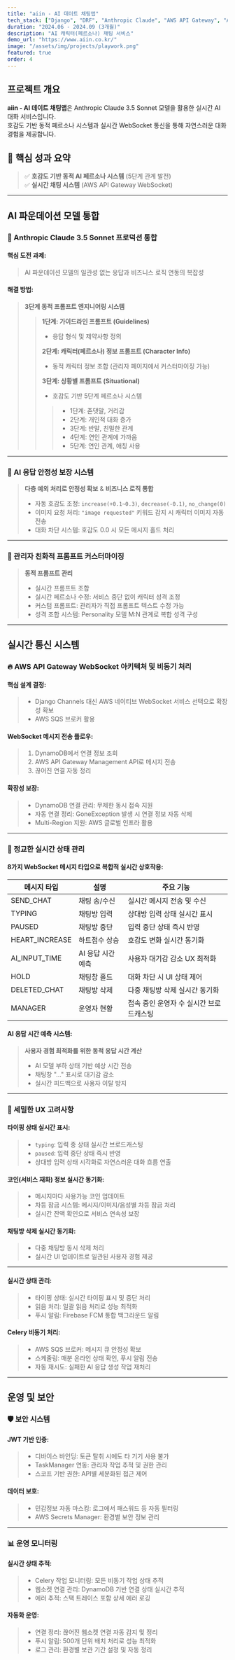 ```yaml
---
title: "aiin - AI 데이트 채팅앱"
tech_stack: ["Django", "DRF", "Anthropic Claude", "AWS API Gateway", "AWS SQS", "DynamoDB", "Celery", "PostgreSQL"]
duration: "2024.06 - 2024.09 (3개월)"
description: "AI 캐릭터(페르소나) 채팅 서비스"
demo_url: "https://www.aiin.co.kr/"
image: "/assets/img/projects/playwork.png"
featured: true
order: 4
---
```


## 프로젝트 개요

**aiin - AI 데이트 채팅앱**은 Anthropic Claude 3.5 Sonnet 모델을 활용한 실시간 AI 대화 서비스입니다.  
호감도 기반 동적 페르소나 시스템과 실시간 WebSocket 통신을 통해 자연스러운 대화 경험을 제공합니다.

## 🎯 핵심 성과 요약
> ✅ **호감도 기반 동적 AI 페르소나 시스템** (5단계 관계 발전)  
> ✅ **실시간 채팅 시스템** (AWS API Gateway WebSocket)

---

## AI 파운데이션 모델 통합

### 🤖 Anthropic Claude 3.5 Sonnet 프로덕션 통합

#### **핵심 도전 과제**:
> AI 파운데이션 모델의 일관성 없는 응답과 비즈니스 로직 연동의 복잡성

#### **해결 방법**:
> **3단계 동적 프롬프트 엔지니어링 시스템**
>> **1단계: 가이드라인 프롬프트 (Guidelines)**
>> - 응답 형식 및 제약사항 정의
>>
>> **2단계: 캐릭터(페르소나) 정보 프롬프트 (Character Info)**
>> - 동적 캐릭터 정보 조합 (관리자 페이지에서 커스터마이징 가능)
>>
>> **3단계: 상황별 프롬프트 (Situational)**
>> - 호감도 기반 5단계 페르소나 시스템
>>> - 1단계: 존댓말, 거리감
>>> - 2단계: 개인적 대화 증가
>>> - 3단계: 반말, 친밀한 관계
>>> - 4단계: 연인 관계에 가까움
>>> - 5단계: 연인 관계, 애칭 사용

---

### 🔧 AI 응답 안정성 보장 시스템
> **다층 예외 처리로 안정성 확보** & **비즈니스 로직 통합**
> 
> 
> - 자동 호감도 조정: `increase(+0.1~0.3)`, `decrease(-0.1)`, `no_change(0)`
> - 이미지 요청 처리: `"image requested"` 키워드 감지 시 캐릭터 이미지 자동 전송
> - 대화 차단 시스템: 호감도 0.0 시 모든 메시지 홀드 처리

---

### 📝 관리자 친화적 프롬프트 커스터마이징

> **동적 프롬프트 관리**
> - 실시간 프롬프트 조합
> - 실시간 페르소나 수정: 서비스 중단 없이 캐릭터 성격 조정
> - 커스텀 프롬프트: 관리자가 직접 프롬프트 텍스트 수정 가능
> - 성격 조합 시스템: Personality 모델 M:N 관계로 복합 성격 구성

---

## 실시간 통신 시스템

### 🔥 AWS API Gateway WebSocket 아키텍처 및 비동기 처리

#### **핵심 설계 결정**:
> - Django Channels 대신 AWS 네이티브 WebSocket 서비스 선택으로 확장성 확보
> - AWS SQS 브로커 활용

#### **WebSocket 메시지 전송 플로우**:
> 1. DynamoDB에서 연결 정보 조회
> 2. AWS API Gateway Management API로 메시지 전송
> 3. 끊어진 연결 자동 정리

#### **확장성 보장**:
> - DynamoDB 연결 관리: 무제한 동시 접속 지원
> - 자동 연결 정리: GoneException 발생 시 연결 정보 자동 삭제
> - Multi-Region 지원: AWS 글로벌 인프라 활용

---

### 📡 정교한 실시간 상태 관리

#### **8가지 WebSocket 메시지 타입으로 복합적 실시간 상호작용**:

| 메시지 타입 | 설명 | 주요 기능 |
|-------------|------|-----------|
| SEND_CHAT | 채팅 송/수신 | 실시간 메시지 전송 및 수신 |
| TYPING | 채팅방 입력 | 상대방 입력 상태 실시간 표시 |
| PAUSED | 채팅방 중단 | 입력 중단 상태 즉시 반영 |
| HEART_INCREASE | 하트점수 상승 | 호감도 변화 실시간 동기화 |
| AI_INPUT_TIME | AI 응답 시간 예측 | 사용자 대기감 감소 UX 최적화 |
| HOLD | 채팅창 홀드 | 대화 차단 시 UI 상태 제어 |
| DELETED_CHAT | 채팅방 삭제 | 다중 채팅방 삭제 실시간 동기화 |
| MANAGER | 운영자 현황 | 접속 중인 운영자 수 실시간 브로드캐스팅 |

#### **AI 응답 시간 예측 시스템**:
> **사용자 경험 최적화를 위한 동적 응답 시간 계산**
> - AI 모델 부하 상태 기반 예상 시간 전송
> - 채팅창 "..." 표시로 대기감 감소
> - 실시간 피드백으로 사용자 이탈 방지

---

### 🎯 세밀한 UX 고려사항

#### **타이핑 상태 실시간 표시**:
> - `typing`: 입력 중 상태 실시간 브로드캐스팅
> - `paused`: 입력 중단 상태 즉시 반영
> - 상대방 입력 상태 시각화로 자연스러운 대화 흐름 연출

#### **코인(서비스 재화) 정보 실시간 동기화**:
> - 메시지마다 사용가능 코인 업데이트
> - 차등 잠금 시스템: 메시지/이미지/음성별 차등 잠금 처리
> - 실시간 잔액 확인으로 서비스 연속성 보장

#### **채팅방 삭제 실시간 동기화**:
> - 다중 채팅방 동시 삭제 처리
> - 실시간 UI 업데이트로 일관된 사용자 경험 제공

---

#### **실시간 상태 관리**:
> - 타이핑 상태: 실시간 타이핑 표시 및 중단 처리
> - 읽음 처리: 일괄 읽음 처리로 성능 최적화
> - 푸시 알림: Firebase FCM 통합 백그라운드 알림

#### **Celery 비동기 처리**:
> - AWS SQS 브로커: 메시지 큐 안정성 확보
> - 스케줄링: 매분 온라인 상태 확인, 푸시 알림 전송
> - 자동 재시도: 실패한 AI 응답 생성 작업 재처리

---

## 운영 및 보안

### 🛡️ 보안 시스템

#### **JWT 기반 인증**:
> - 디바이스 바인딩: 토큰 탈취 시에도 타 기기 사용 불가
> - TaskManager 연동: 관리자 작업 추적 및 권한 관리
> - 스코프 기반 권한: API별 세분화된 접근 제어

#### **데이터 보호**:
> - 민감정보 자동 마스킹: 로그에서 패스워드 등 자동 필터링
> - AWS Secrets Manager: 환경별 보안 정보 관리

---

### 📊 운영 모니터링

#### **실시간 상태 추적**:
> - Celery 작업 모니터링: 모든 비동기 작업 상태 추적
> - 웹소켓 연결 관리: DynamoDB 기반 연결 상태 실시간 추적
> - 에러 추적: 스택 트레이스 포함 상세 에러 로깅

#### **자동화 운영**:
> - 연결 정리: 끊어진 웹소켓 연결 자동 감지 및 정리
> - 푸시 알림: 500개 단위 배치 처리로 성능 최적화
> - 로그 관리: 환경별 보관 기간 설정 및 자동 정리